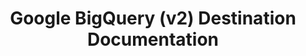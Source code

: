 ---
# -------------------------- #
#     USING THIS TEMPLATE    #
# -------------------------- #

## NEED HELP USING THIS TEMPLATE? SEE:
## https://docs-about-stitch-docs.netlify.com/reference/destination-templates/destination-setup/
## FOR INSTRUCTIONS & REFERENCE INFO


# -------------------------- #
#        Page Controls       #
# -------------------------- #

title: Google BigQuery (v2) Destination Documentation
keywords: bigquery, google bigquery data warehouse, bigquery data warehouse, bigquery etl, etl to bigquery, bigquery destination
summary: "Documentation for version 2 of Stitch's Google BigQuery destination."

permalink:  /destinations/google-bigquery/v2

destination: true
content-type: "destination-category"
key: "bigquery-version-category"

order: 1

layout: general


# -------------------------- #
#     Destination Details    #
# -------------------------- #

display_name: "Google BigQuery"
name: "bigquery"
type: "bigquery"

this-version: "2"


# -------------------------- #
#          Sections          #
# -------------------------- #

sections:
  - title: "Getting started"
    anchor: "get-started"
    guides:
      - key: "bigquery-setup"
        version: "2"
      - key: "bigquery-v1-migration"
    content: |
      {% include layout/category-sections.html %}

  - title: "Using {{ page.display_name }}"
    anchor: "using-destination"
    guides:
      - key: "bigquery-pricing"
      - key: "bigquery-partitioning"
      - key: "bigquery-nested-data"
      - key: "append-only-querying"
    content: |
      {% include layout/category-sections.html %}

  - title: "Troubleshooting"
    anchor: "troubleshooting-destination"
    guides:
      - key: "destination-loading-errors"
      - key: "destination-connection-errors"
    content: |
      {% for guide in section.guides %}
      {% assign this-guide = site.documents | where:"key",guide.key | first %}
      <span class="h4">
      [{{ this-guide.title }}]({{ this-guide.url | prepend: site.baseurl }})
      </span>
      {{ this-guide.summary | flatify }}
      {% endfor %}

  - title: "Reference"
    anchor: "reference-guides"
    guides:
      - key: "bigquery-reference"
        version: "2"
      - key: "bigquery-loading-reference"
        version: "2"
      - key: "source-destination-compatibility"
      - key: "system-tables-and-columns"
      - key: "reserved-keywords"
      - key: "primary-key-system-table"
#   - loading-errors
#   - connection-errors
    content: |
      {% include layout/category-sections.html %}
---